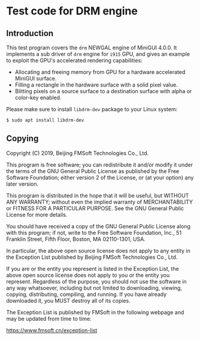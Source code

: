 # Test code for DRM engine

## Introduction

This test program covers the `drm` NEWGAL engine of MiniGUI 4.0.0.
It implements a sub driver of `drm` engine for `i915` GPU, and
gives an example to exploit the GPU's accelerated rendering
capabilities:

* Allocating and freeing memory from GPU for a hardware accelerated
  MiniGUI surface.
* Filling a rectangle in the hardware surface with a solid pixel value.
* Blitting pixels on a source surface to a destination surface with
  alpha or color-key enabled.

Please make sure to install `libdrm-dev` package to your Linux system:

    $ sudo apt install libdrm-dev


## Copying

Copyright (C) 2019, Beijing FMSoft Technologies Co., Ltd.

This program is free software; you can redistribute it and/or
modify it under the terms of the GNU General Public License
as published by the Free Software Foundation; either version 2
of the License, or (at your option) any later version.

This program is distributed in the hope that it will be useful,
but WITHOUT ANY WARRANTY; without even the implied warranty of
MERCHANTABILITY or FITNESS FOR A PARTICULAR PURPOSE.  See the
GNU General Public License for more details.

You should have received a copy of the GNU General Public License
along with this program; if not, write to the Free Software
Foundation, Inc., 51 Franklin Street, Fifth Floor, Boston, MA  02110-1301, USA.

In particular, the above open source license does not apply to any
entity in the Exception List published by
Beijing FMSoft Technologies Co., Ltd.

If you are or the entity you represent is listed in the Exception List,
the above open source license does not apply to you or the entity
you represent. Regardless of the purpose, you should not use the
software in any way whatsoever, including but not limited to downloading,
viewing, copying, distributing, compiling, and running. If you have
already downloaded it, you MUST destroy all of its copies.

The Exception List is published by FMSoft
in the following webpage and may be updated from time to time:

<https://www.fmsoft.cn/exception-list>

